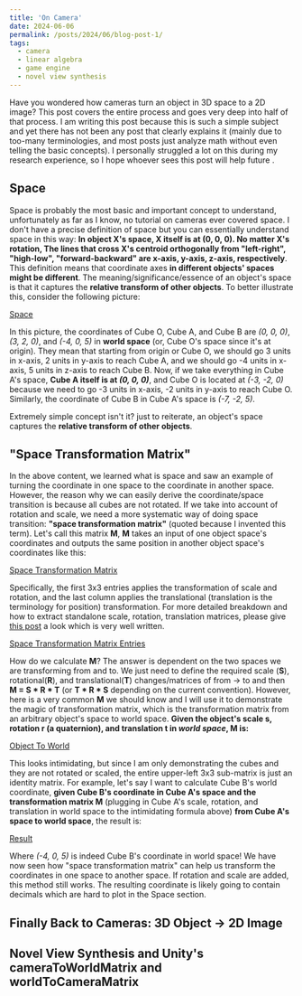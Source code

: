 ```yaml
---
title: 'On Camera'
date: 2024-06-06
permalink: /posts/2024/06/blog-post-1/
tags:
  - camera
  - linear algebra
  - game engine
  - novel view synthesis
---
```


Have you wondered how cameras turn an object in 3D space to a 2D image? This post covers the entire process and goes very
deep into half of that process. I am writing this post because this is such a simple subject and yet there has not been
any post that clearly explains it (mainly due to too-many terminologies, and most posts just analyze math without even
telling the basic concepts). I personally struggled a lot on this during my research experience, so I hope whoever sees
this post will help future .

## Space
Space is probably the most basic and important concept to understand, unfortunately as far as I know, no tutorial on cameras
ever covered space. I don't have a precise definition of space but you can essentially understand space in this way:
**In object X's space, X itself is at (0, 0, 0). No matter X's rotation, The lines that cross X's centroid orthogonally
from "left-right", "high-low", "forward-backward" are x-axis, y-axis, z-axis, respectively**. This definition means that
coordinate axes **in different objects' spaces might be different**. The meaning/significance/essence of an object's space
is that it captures the **relative transform of other objects**. To better illustrate this, consider the following picture:

[Space](/images/blog_post_1/space.png)

In this picture, the coordinates of Cube O, Cube A, and Cube B are *(0, 0, 0)*, *(3, 2, 0)*, and *(-4, 0, 5)* in **world space**
(or, Cube O's space since it's at origin). They mean that starting from origin or Cube O, we should go 3 units in x-axis,
2 units in y-axis to reach Cube A, and we should go -4 units in x-axis, 5 units in z-axis to reach Cube B. Now, if we take
everything in Cube A's space, **Cube A itself is at *(0, 0, 0)***, and Cube O is located at *(-3, -2, 0)* because we need to
go -3 units in x-axis, -2 units in y-axis to reach Cube O. Similarly, the coordinate of Cube B in Cube A's space is
*(-7, -2, 5)*.

Extremely simple concept isn't it? just to reiterate, an object's space captures the **relative transform of other objects**.

## "Space Transformation Matrix"
In the above content, we learned what is space and saw an example of turning the coordinate in one space to the coordinate
in another space. However, the reason why we can easily derive the coordinate/space transition is because all cubes are
not rotated. If we take into account of rotation and scale, we need a more systematic way of doing space transition:
**"space transformation matrix"** (quoted because I invented this term). Let's call this matrix **M**, **M** takes an
input of one object space's coordinates and outputs the same position in another object space's coordinates like this:

[Space Transformation Matrix](/images/blog_post_1/space_transformation_matrix.png)

Specifically, the first 3x3 entries applies the transformation of scale and rotation, and the last column applies the
translational (translation is the terminology for position) transformation. For more detailed breakdown and how to extract standalone scale, rotation, translation matrices,
please give [this post](https://www.brainvoyager.com/bv/doc/UsersGuide/CoordsAndTransforms/SpatialTransformationMatrices.html)
a look which is very well written.

[Space Transformation Matrix Entries](/images/blog_post_1/space_transformation_matrix_entries.png)

How do we calculate **M**? The answer is dependent on the two spaces we are transforming from and to. We just need to
define the required scale (**S**), rotational(**R**), and translational(**T**) changes/matrices of from -> to and then
**M = S * R * T** (or **T * R * S** depending on the current convention). However, here
is a very common **M** we should know and I will use it to demonstrate the magic of transformation matrix, which is the
transformation matrix from an arbitrary object's space to world space. **Given the object's scale s, rotation r (a quaternion),
and translation t in *world space*, M is:**

[Object To World](/images/blog_post_1/object_to_world.png)

This looks intimidating, but since I am only demonstrating the cubes and they are not rotated or scaled, the entire upper-left 3x3
sub-matrix is just an identity matrix. For example, let's say I want to calculate Cube B's world coordinate, **given Cube
B's coordinate in Cube A's space and the transformation matrix M** (plugging in Cube A's scale, rotation, and translation in
world space to the intimidating formula above) **from Cube A's space to world space**, the result is:

[Result](/images/blog_post_1/result.png)

Where *(-4, 0, 5)* is indeed Cube B's coordinate in world space! We have now seen how "space transformation matrix" can
help us transform the coordinates in one space to another space. If rotation and scale are added, this method still works.
The resulting coordinate is likely going to contain decimals which are hard to plot in the Space section.


## Finally Back to Cameras: 3D Object -> 2D Image

## Novel View Synthesis and Unity's cameraToWorldMatrix and worldToCameraMatrix
